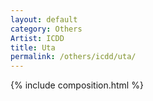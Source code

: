 ```yaml
---
layout: default
category: Others
Artist: ICDD
title: Uta
permalink: /others/icdd/uta/
---
```


{% include composition.html %}